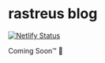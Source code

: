 # rastreus blog

[![Netlify Status](https://api.netlify.com/api/v1/badges/c4aa2b20-5522-491b-978b-2351d5d2fba5/deploy-status)](https://app.netlify.com/sites/rastreus-blog/deploys)

Coming Soon™ 🚧
